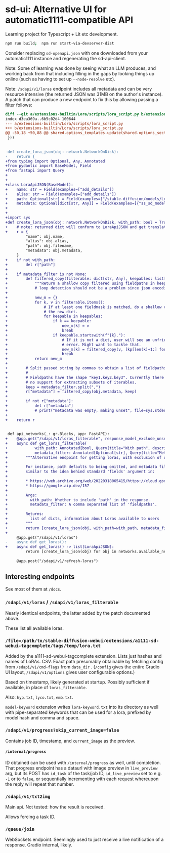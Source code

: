 # sd-ui: Alternative UI for automatic1111-compatible API

Learning project for Typescript + Lit etc development.

```bash
npm run build;  npm run start-via-devserver-dist
```

Consider replacing `sd-openapi.json` with one downloaded from your automatic1111
instance and regenerating the sd-api-client.

Note: Some of learning was done by seeing what an LLM produces, and working back
from that including filling in the gaps by looking things up online (such as
having to set up `--node-resolve` etc).

Note: `/sdapi/v1/loras` endpoint includes all metadata and can be very resource
intensive (the returned JSON was 31MB on the author's instance). A patch that
can produce a new endpoint to fix this by allowing passing a filter follows:

```patch
diff --git a/extensions-builtin/Lora/scripts/lora_script.py b/extensions-builtin/Lora/scripts/lora_script.py
index d3ea369a..6b5c02d4 100644
--- a/extensions-builtin/Lora/scripts/lora_script.py
+++ b/extensions-builtin/Lora/scripts/lora_script.py
@@ -50,18 +50,88 @@ shared.options_templates.update(shared.options_section(('compatibility', "Compat
 }))
 
 
-def create_lora_json(obj: network.NetworkOnDisk):
-    return {
+from typing import Optional, Any, Annotated
+from pydantic import BaseModel, Field
+from fastapi import Query
+
+
+class LoraApiJSON(BaseModel):
+    name: str = Field(examples=["add_details"])
+    alias: str = Field(examples=["add_details"])
+    path: Optional[str] = Field(examples=["/stable-diffusion/models/Lora/add_details.safetensors"])
+    metadata: Optional[dict[str, Any]] = Field(examples=[{"ss_sd_model_name":"runwayml/stable-diffusion-v1-5"}])
+
+
+import sys
+def create_lora_json(obj: network.NetworkOnDisk, with_path: bool = True, metadata_filter: Optional[str] = None):
+    # note: returned dict will conform to LoraApiJSON and get translated accordingly by pydantic / fastapi
+    r = {
         "name": obj.name,
         "alias": obj.alias,
         "path": obj.filename,
         "metadata": obj.metadata,
     }
+    if not with_path:
+        del r["path"]
+
+    if metadata_filter is not None:
+        def filtered_copy(filterable: dict[str, Any], keepables: list[str], depth: int = 0):
+            """Return a shallow copy filtered using fieldpaths in keepables."""
+            # loop detection should not be a problem since json encoding would already explode here.
+
+            new_m = {}
+            for k, v in filterable.items():
+                # If at least one fieldmask is matched, do a shallow copy into
+                # the new dict.
+                for keepable in keepables:
+                    if k == keepable:
+                        new_m[k] = v
+                        break
+                    if keepable.startswith(f"{k}."):
+                        # If it is not a dict, user will see an unfriendly
+                        # error. Might want to tackle that.
+                        new_m[k] = filtered_copy(v, [kp[len(k)+1:] for kp in keepables], depth+1)
+                        break
+            return new_m
+
+        # Split passed string by commas to obtain a list of fieldpaths.
+        #
+        # Fieldpaths have the shape "key1.key2.key3". Currently there's
+        # no support for extracting subsets of iterables.
+        keep = metadata_filter.split(",")
+        r["metadata"] = filtered_copy(obj.metadata, keep)
+
+        if not r["metadata"]:
+            del r["metadata"]
+            # print("metadata was empty, making unset", file=sys.stderr)
+
+    return r
 
 
 def api_networks(_: gr.Blocks, app: FastAPI):
+    @app.get("/sdapi/v1/loras_filterable", response_model_exclude_unset=True)
+    async def get_loras_filterable(
+            with_path: Annotated[bool, Query(title="With path", description="Whether to include 'path' in the response.")]=False,
+            metadata_filter: Annotated[Optional[str], Query(title="Metadata filter", description="A comma separated list of 'fieldpaths' which are permitted to stay inside the metadata dict. Each of these consists of dict keys separated by dots, such as 'ss_something.or_other.3'. Omitting the argument disables filtering by metadata, while an empty string omits the metadata dict entirely.")]=None) -> list[LoraApiJSON]:
+        """Alternative endpoint for getting loras, with exclusion of unimportant arguments.
+
+        For instance, path defaults to being omitted, and metadata filter allows passing fieldmasks
+        similar to the idea behind standard 'fields' argument in:
+
+        * https://web.archive.org/web/20220318065415/https://cloud.google.com/apis/docs/system-parameters
+        * https://google.aip.dev/157
+
+        Args:
+          with_path: Whether to include 'path' in the response.
+          metadata_filter: A comma separated list of 'fieldpaths'.
+
+        Returns:
+          list of dicts, information about Loras available to users
+        """
+        return [create_lora_json(obj, with_path=with_path, metadata_filter=metadata_filter) for obj in networks.available_networks.values()]
+
     @app.get("/sdapi/v1/loras")
-    async def get_loras():
+    async def get_loras() -> list[LoraApiJSON]:
         return [create_lora_json(obj) for obj in networks.available_networks.values()]
 
     @app.post("/sdapi/v1/refresh-loras")
```

## Interesting endpoints

See most of them at `/docs`.

### `/sdapi/v1/loras` / `/sdapi/v1/loras_filterable`

Nearly identical endpoints, the latter added by the patch documented above.

These list all available loras.

### `/file=/path/to/stable-diffusion-webui/extensions/a1111-sd-webui-tagcomplete/tags/temp/lora.txt`

Added by the a1111-sd-webui-tagcomplete extension. Lists just hashes and names
of LoRAs. CSV. Exact path presumably obtainable by fetching config from 
`/sdapi/v1/cmd-flags` from `data_dir` . (`/config` gives the entire Gradio UI
layout, `/sdapi/v1/options` gives user configurable options.)

Based on timestamp, likely generated at startup. Possibly sufficient if
available, in place of `loras_filterable`.

Also: `hyp.txt`, `lyco.txt`, `emb.txt`.

`model-keyword` extension writes `lora-keyword.txt` into its directory as well
with pipe-separated keywords that can be used for a lora, prefixed by model hash
and comma and space.

### `/sdapi/v1/progress?skip_current_image=false`

Contains job ID, timestamp, and `current_image` as the preview.

#### `/internal/progress`

ID obtained can be used with `/internal/progress` as well, until completion.
That progress endpoint has a dataurl with image preview in `live_preview` arg,
but its POST has `id_task` of the task/job ID, `id_live_preview` set to e.g.
`-1` or to `false`, or sequentially incrementing with each request whereupon the
reply will repeat that number.

### `/sdapi/v1/txt2img`

Main api. Not tested: how the result is received.

Allows forcing a task ID.

### `/queue/join`

WebSockets endpoint. Seemingly used to just receive a live notification of a
response. Gradio internal, likely.
